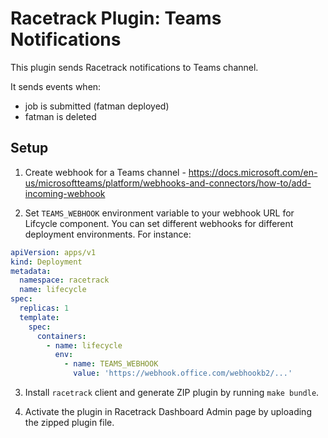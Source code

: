 # Racetrack Plugin: Teams Notifications

This plugin sends Racetrack notifications to Teams channel.

It sends events when:
- job is submitted (fatman deployed)
- fatman is deleted

## Setup
1. Create webhook for a Teams channel - 
  https://docs.microsoft.com/en-us/microsoftteams/platform/webhooks-and-connectors/how-to/add-incoming-webhook

2. Set `TEAMS_WEBHOOK` environment variable to your webhook URL for Lifcycle component.
  You can set different webhooks for different deployment environments.
  For instance:
  ```yaml
  apiVersion: apps/v1
  kind: Deployment
  metadata:
    namespace: racetrack
    name: lifecycle
  spec:
    replicas: 1
    template:
      spec:
        containers:
          - name: lifecycle
            env:
              - name: TEAMS_WEBHOOK
                value: 'https://webhook.office.com/webhookb2/...'
  ```

3. Install `racetrack` client and generate ZIP plugin by running `make bundle`.

4. Activate the plugin in Racetrack Dashboard Admin page
  by uploading the zipped plugin file.
